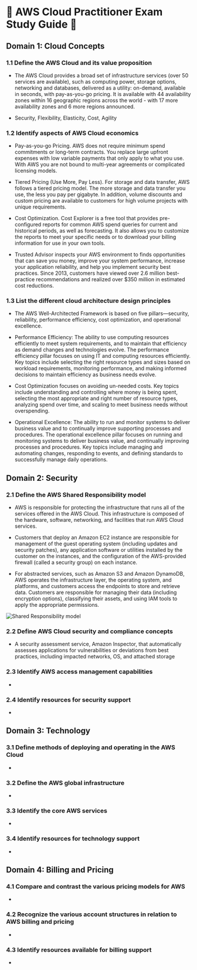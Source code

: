 # :notebook:  AWS Cloud Practitioner Exam Study Guide :notebook: 

## Domain 1: Cloud Concepts 

### 1.1 Define the AWS Cloud and its value proposition

- The AWS Cloud provides a broad set of infrastructure services (over 50 services are available), such as computing power, storage options, networking and databases, delivered as a utility: on-demand, available in seconds, with pay-as-you-go pricing. It is available with 44 availability zones within 16 geographic regions across the world - with 17 more availability zones and 6 more regions announced.

- Security, Flexibility, Elasticity, Cost, Agility

### 1.2 Identify aspects of AWS Cloud economics

- Pay-as-you-go Pricing. AWS does not require minimum spend commitments or long-term contracts. You replace large upfront expenses with low variable payments that only apply to what you use. With AWS you are not bound to multi-year agreements or complicated licensing models.

- Tiered Pricing (Use More, Pay Less). For storage and data transfer, AWS follows a tiered pricing model. The more storage and data transfer you use, the less you pay per gigabyte. In addition, volume discounts and custom pricing are available to customers for high volume projects with unique requirements.

- Cost Optimization. Cost Explorer is a free tool that provides pre-configured reports for common AWS spend queries for current and historical periods, as well as forecasting. It also allows you to customize the reports to meet your specific needs or to download your billing information for use in your own tools.

- Trusted Advisor inspects your AWS environment to finds opportunities that can save you money, improve your system performance, increase your application reliability, and help you implement security best practices. Since 2013, customers have viewed over 2.6 million best-practice recommendations and realized over $350 million in estimated cost reductions.

### 1.3 List the different cloud architecture design principles 

- The AWS Well-Architected Framework is based on five pillars—security, reliability, performance efficiency, cost optimization, and operational excellence.

- Performance Efficiency: The ability to use computing resources efficiently to meet system requirements, and to maintain that efficiency as demand changes and technologies evolve. The performance efficiency pillar focuses on using IT and computing resources efficiently. Key topics include selecting the right resource types and sizes based on workload requirements, monitoring performance, and making informed decisions to maintain efficiency as business needs evolve.

- Cost Optimization focuses on avoiding un-needed costs. Key topics include understanding and controlling where money is being spent, selecting the most appropriate and right number of resource types, analyzing spend over time, and scaling to meet business needs without overspending.

- Operational Excellence: The ability to run and monitor systems to deliver business value and to continually improve supporting processes and procedures. The operational excellence pillar focuses on running and monitoring systems to deliver business value, and continually improving processes and procedures. Key topics include managing and automating changes, responding to events, and defining standards to successfully manage daily operations.

## Domain 2: Security 

### 2.1 Define the AWS Shared Responsibility model 
- AWS is responsible for protecting the infrastructure that runs all of the services offered in the AWS Cloud. This infrastructure is composed of the hardware, software, networking, and facilities that run AWS Cloud services.

- Customers that deploy an Amazon EC2 instance are responsible for management of the guest operating system (including updates and security patches), any application software or utilities installed by the customer on the instances, and the configuration of the AWS-provided firewall (called a security group) on each instance.

- For abstracted services, such as Amazon S3 and Amazon DynamoDB, AWS operates the infrastructure layer, the operating system, and platforms, and customers access the endpoints to store and retrieve data. Customers are responsible for managing their data (including encryption options), classifying their assets, and using IAM tools to apply the appropriate permissions.

![Shared Responsibility model](https://d1.awsstatic.com/security-center/Shared_Responsibility_Model_V2.59d1eccec334b366627e9295b304202faf7b899b.jpg)

### 2.2 Define AWS Cloud security and compliance concepts 

- A security assessment service, Amazon Inspector, that automatically assesses applications for vulnerabilities or deviations from best practices, including impacted networks, OS, and attached storage

### 2.3 Identify AWS access management capabilities 

- 

### 2.4 Identify resources for security support 

- 

## Domain 3: Technology 

### 3.1 Define methods of deploying and operating in the AWS Cloud 

- 

### 3.2 Define the AWS global infrastructure 

- 

### 3.3 Identify the core AWS services 

- 

### 3.4 Identify resources for technology support 

- 

## Domain 4: Billing and Pricing 

### 4.1 Compare and contrast the various pricing models for AWS 

- 

### 4.2 Recognize the various account structures in relation to AWS billing and pricing 

- 

### 4.3 Identify resources available for billing support 

- 
